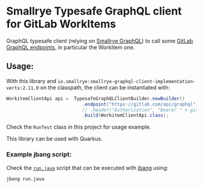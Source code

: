 # Smallrye Typesafe GraphQL client for GitLab WorkItems

GraphQL typesafe client (relying on [Smallrye GraphQL](https://smallrye.io/smallrye-graphql/)) to call some [GitLab GraphQL endpoints](https://docs.gitlab.com/ee/api/graphql/reference/), in particular the WorkItem one.

## Usage:

With this library and `io.smallrye:smallrye-graphql-client-implementation-vertx:2.11.0` on the classpath, the client can be instantiated with:

```java
WorkitemClientApi api =  TypesafeGraphQLClientBuilder.newBuilder()
                            .endpoint("https://gitlab.com/api/graphql")
                            // .header("Authorization", "Bearer " + gitlabToken)
                            .build(WorkitemClientApi.class);
```

Check the `RunTest` class in this project for usage example.

This library can be used with Quarkus.

### Example jbang script:

Check the [`run.java`](run.java) script that can be executed with [jbang](https://www.jbang.dev/) using:

```
jbang run.java
```

